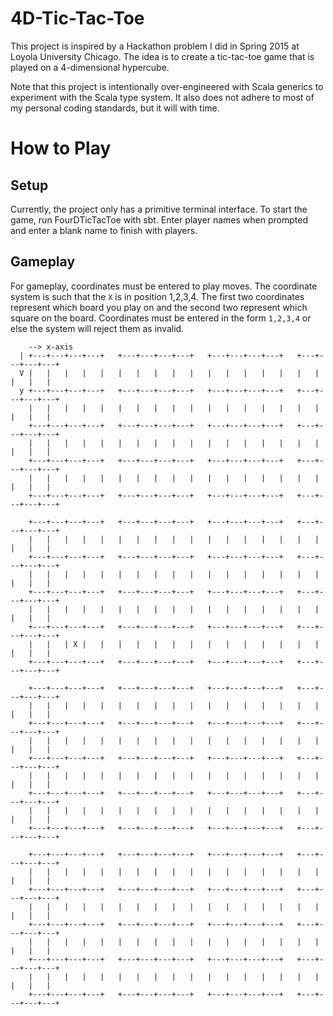 4D-Tic-Tac-Toe
==============
This project is inspired by a Hackathon problem I did in
Spring 2015 at Loyola University Chicago. The idea is to
create a tic-tac-toe game that is played on a 4-dimensional
hypercube. 

Note that this project is intentionally over-engineered with
Scala generics to experiment with the Scala type system. It
also does not adhere to most of my personal coding standards,
but it will with time.

How to Play
===========

Setup
-----
Currently, the project only has a primitive terminal interface.
To start the game, run FourDTicTacToe with sbt. Enter player names
when prompted and enter a blank name to finish with players.

Gameplay
--------
For gameplay, coordinates must be entered to play moves.
The coordinate system is such that the `X` is in position 1,2,3,4.
The first two coordinates represent which board you play on and the
second two represent which square on the board. Coordinates must be
entered in the form `1,2,3,4` or else the system will reject them as
invalid.
    
        --> x-axis    
      | +---+---+---+---+   +---+---+---+---+   +---+---+---+---+   +---+---+---+---+   
      V |   |   |   |   |   |   |   |   |   |   |   |   |   |   |   |   |   |   |   |   
      y +---+---+---+---+   +---+---+---+---+   +---+---+---+---+   +---+---+---+---+   
        |   |   |   |   |   |   |   |   |   |   |   |   |   |   |   |   |   |   |   |   
        +---+---+---+---+   +---+---+---+---+   +---+---+---+---+   +---+---+---+---+   
        |   |   |   |   |   |   |   |   |   |   |   |   |   |   |   |   |   |   |   |   
        +---+---+---+---+   +---+---+---+---+   +---+---+---+---+   +---+---+---+---+   
        |   |   |   |   |   |   |   |   |   |   |   |   |   |   |   |   |   |   |   |   
        +---+---+---+---+   +---+---+---+---+   +---+---+---+---+   +---+---+---+---+   
        
        +---+---+---+---+   +---+---+---+---+   +---+---+---+---+   +---+---+---+---+   
        |   |   |   |   |   |   |   |   |   |   |   |   |   |   |   |   |   |   |   |   
        +---+---+---+---+   +---+---+---+---+   +---+---+---+---+   +---+---+---+---+   
        |   |   |   |   |   |   |   |   |   |   |   |   |   |   |   |   |   |   |   |   
        +---+---+---+---+   +---+---+---+---+   +---+---+---+---+   +---+---+---+---+   
        |   |   |   |   |   |   |   |   |   |   |   |   |   |   |   |   |   |   |   |   
        +---+---+---+---+   +---+---+---+---+   +---+---+---+---+   +---+---+---+---+   
        |   |   | X |   |   |   |   |   |   |   |   |   |   |   |   |   |   |   |   |   
        +---+---+---+---+   +---+---+---+---+   +---+---+---+---+   +---+---+---+---+   
        
        +---+---+---+---+   +---+---+---+---+   +---+---+---+---+   +---+---+---+---+   
        |   |   |   |   |   |   |   |   |   |   |   |   |   |   |   |   |   |   |   |   
        +---+---+---+---+   +---+---+---+---+   +---+---+---+---+   +---+---+---+---+   
        |   |   |   |   |   |   |   |   |   |   |   |   |   |   |   |   |   |   |   |   
        +---+---+---+---+   +---+---+---+---+   +---+---+---+---+   +---+---+---+---+   
        |   |   |   |   |   |   |   |   |   |   |   |   |   |   |   |   |   |   |   |   
        +---+---+---+---+   +---+---+---+---+   +---+---+---+---+   +---+---+---+---+   
        |   |   |   |   |   |   |   |   |   |   |   |   |   |   |   |   |   |   |   |   
        +---+---+---+---+   +---+---+---+---+   +---+---+---+---+   +---+---+---+---+   
        
        +---+---+---+---+   +---+---+---+---+   +---+---+---+---+   +---+---+---+---+   
        |   |   |   |   |   |   |   |   |   |   |   |   |   |   |   |   |   |   |   |   
        +---+---+---+---+   +---+---+---+---+   +---+---+---+---+   +---+---+---+---+   
        |   |   |   |   |   |   |   |   |   |   |   |   |   |   |   |   |   |   |   |   
        +---+---+---+---+   +---+---+---+---+   +---+---+---+---+   +---+---+---+---+   
        |   |   |   |   |   |   |   |   |   |   |   |   |   |   |   |   |   |   |   |   
        +---+---+---+---+   +---+---+---+---+   +---+---+---+---+   +---+---+---+---+   
        |   |   |   |   |   |   |   |   |   |   |   |   |   |   |   |   |   |   |   |   
        +---+---+---+---+   +---+---+---+---+   +---+---+---+---+   +---+---+---+---+   